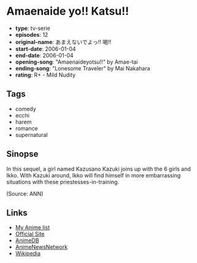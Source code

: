 # Amaenaide yo!! Katsu!!

-   **type**: tv-serie
-   **episodes**: 12
-   **original-name**: あまえないでよっ!! 喝!!
-   **start-date**: 2006-01-04
-   **end-date**: 2006-01-04
-   **opening-song**: "Amaenaideyotsu!!" by Amae-tai
-   **ending-song**: "Lonesome Traveler" by Mai Nakahara
-   **rating**: R+ - Mild Nudity

## Tags

-   comedy
-   ecchi
-   harem
-   romance
-   supernatural

## Sinopse

In this sequel, a girl named Kazusano Kazuki joins up with the 6 girls and Ikko. With Kazuki around, Ikko will find himself in more embarrassing situations with these priestesses-in-training.

(Source: ANN)

## Links

-   [My Anime list](https://myanimelist.net/anime/886/Amaenaide_yo_Katsu)
-   [Official Site](http://www.vap.co.jp/amae/)
-   [AnimeDB](http://anidb.info/perl-bin/animedb.pl?show=anime&aid=4145)
-   [AnimeNewsNetwork](http://www.animenewsnetwork.com/encyclopedia/anime.php?id=6204)
-   [Wikipedia](http://en.wikipedia.org/wiki/Amaenaideyo%21%21_Katsu%21%21)
